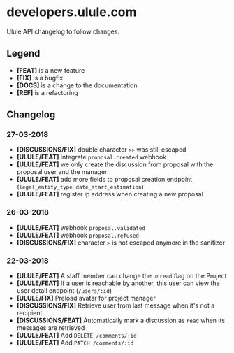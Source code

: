 # developers.ulule.com

Ulule API changelog to follow changes.

## Legend

* **[FEAT]** is a new feature
* **[FIX]** is a bugfix
* **[DOCS]** is a change to the documentation
* **[REF]** is a refactoring

## Changelog

### 27-03-2018

* **[DISCUSSIONS/FIX]** double character `>>` was still escaped
* **[ULULE/FEAT]** integrate `proposal.created` webhook
* **[ULULE/FEAT]** we only create the discussion from proposal with the proposal user and the manager
* **[ULULE/FEAT]** add more fields to proposal creation endpoint (`legal_entity_type`, `date_start_estimation`)
* **[ULULE/FEAT]** register ip address when creating a new proposal

### 26-03-2018

* **[ULULE/FEAT]** webhook `proposal.validated`
* **[ULULE/FEAT]** webhook `proposal.refused`
* **[DISCUSSIONS/FIX]** character `>` is not escaped anymore in the sanitizer

### 22-03-2018

* **[ULULE/FEAT]** A staff member can change the `unread` flag on the Project
* **[ULULE/FEAT]** If a user is reachable by another, this user can view the user detail endpoint (`/users/:id`)
* **[ULULE/FIX]** Preload avatar for project manager
* **[DISCUSSIONS/FIX]** Retrieve user from last message when it's not a recipient
* **[DISCUSSIONS/FEAT]** Automatically mark a discussion as `read` when its messages are retrieved
* **[ULULE/FEAT]** Add `DELETE /comments/:id`
* **[ULULE/FEAT]** Add `PATCH /comments/:id`
